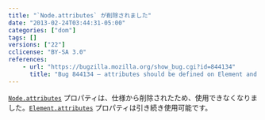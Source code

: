 ```yaml
---
title: "`Node.attributes` が削除されました"
date: "2013-02-24T03:44:31-05:00"
categories: ["dom"]
tags: []
versions: ["22"]
cclicense: "BY-SA 3.0"
references:
    - url: "https://bugzilla.mozilla.org/show_bug.cgi?id=844134"
      title: "Bug 844134 – attributes should be defined on Element and not Node"
---
```

[`Node.attributes`](https://developer.mozilla.org/ja/docs/Web/API/Node.attributes) プロパティは、仕様から削除されたため、使用できなくなりました。[`Element.attributes`](https://developer.mozilla.org/ja/docs/Web/API/Element.attributes) プロパティは引き続き使用可能です。
